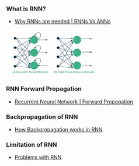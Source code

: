 ### What is RNN?
- [Why RNNs are needed | RNNs Vs ANNs](https://www.youtube.com/watch?v=4KpRP-YUw6c&list=PLKnIA16_RmvYuZauWaPlRTC54KxSNLtNn&ab_channel=CampusX)
<img src="https://github.com/Anikcb/Learning-AI/blob/main/Readme%20Images/RNN-vs-FNN-660.png?raw=true" width="50%" height="50%">

### RNN Forward Propagation
- [Recurrent Neural Network | Forward Propagation](https://www.youtube.com/watch?v=BjWqCcbusMM&list=PLKnIA16_RmvYuZauWaPlRTC54KxSNLtNn&index=56&ab_channel=CampusX)

### Backpropagation of RNN
- [How Backpropagation works in RNN](https://www.youtube.com/watch?v=OvCz1acvt-k&list=PLKnIA16_RmvYuZauWaPlRTC54KxSNLtNn&index=59&ab_channel=CampusX)

### Limitation of RNN
- [Problems with RNN](https://www.youtube.com/watch?v=AWHSZzp96kM&list=PLKnIA16_RmvYuZauWaPlRTC54KxSNLtNn&index=60&ab_channel=CampusX)

